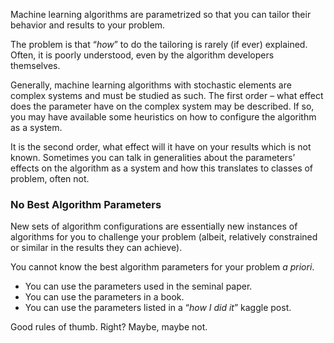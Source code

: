 Machine learning algorithms are parametrized so that you can tailor their behavior and results to your problem.

The problem is that “_how_” to do the tailoring is rarely (if ever) explained. Often, it is poorly understood, even by the algorithm developers themselves.

Generally, machine learning algorithms with stochastic elements are complex systems and must be studied as such. The first order – what effect does the parameter have on the complex system may be described. If so, you may have available some heuristics on how to configure the algorithm as a system.

It is the second order, what effect will it have on your results which is not known. Sometimes you can talk in generalities about the parameters’ effects on the algorithm as a system and how this translates to classes of problem, often not.

### No Best Algorithm Parameters

New sets of algorithm configurations are essentially new instances of algorithms for you to challenge your problem (albeit, relatively constrained or similar in the results they can achieve).

You cannot know the best algorithm parameters for your problem _a priori_.

-   You can use the parameters used in the seminal paper.
-   You can use the parameters in a book.
-   You can use the parameters listed in a “_how I did it_” kaggle post.

Good rules of thumb. Right? Maybe, maybe not.